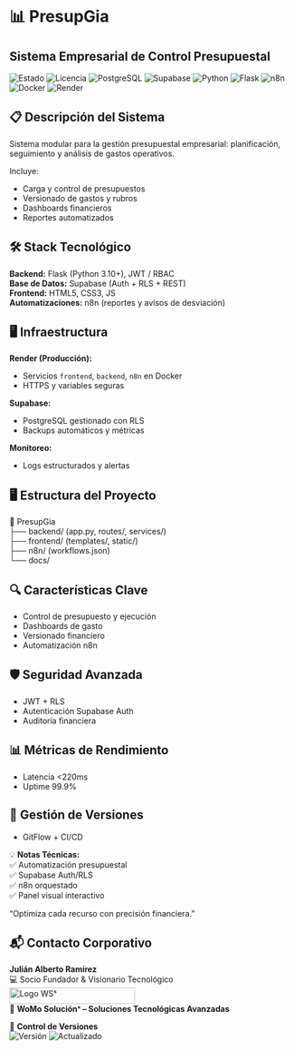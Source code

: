 # 📊 PresupGia  
## Sistema Empresarial de Control Presupuestal  

![Estado](https://img.shields.io/badge/🚀_En_Desarrollo-blue) ![Licencia](https://img.shields.io/badge/Licencia-🔒_Privada-red) ![PostgreSQL](https://img.shields.io/badge/PostgreSQL-4169E1?logo=postgresql&logoColor=white) ![Supabase](https://img.shields.io/badge/Supabase-Auth_%26_DB-3ECF8E?logo=supabase&logoColor=white) ![Python](https://img.shields.io/badge/Python-3776AB?logo=python&logoColor=white) ![Flask](https://img.shields.io/badge/Flask-000000?logo=flask&logoColor=white) ![n8n](https://img.shields.io/badge/n8n-Automation-orange?logo=n8n&logoColor=white) ![Docker](https://img.shields.io/badge/Docker-2496ED?logo=docker&logoColor=white) ![Render](https://img.shields.io/badge/Render-0099FF?logo=render&logoColor=white)

## 📋 Descripción del Sistema  
Sistema modular para la gestión presupuestal empresarial: planificación, seguimiento y análisis de gastos operativos.  

Incluye:
- Carga y control de presupuestos  
- Versionado de gastos y rubros  
- Dashboards financieros  
- Reportes automatizados  

## 🛠 Stack Tecnológico  
**Backend:** Flask (Python 3.10+), JWT / RBAC  
**Base de Datos:** Supabase (Auth + RLS + REST)  
**Frontend:** HTML5, CSS3, JS  
**Automatizaciones:** n8n (reportes y avisos de desviación)  

## 🖥️ Infraestructura  
**Render (Producción):**  
- Servicios `frontend`, `backend`, `n8n` en Docker  
- HTTPS y variables seguras  

**Supabase:**  
- PostgreSQL gestionado con RLS  
- Backups automáticos y métricas  

**Monitoreo:**  
- Logs estructurados y alertas  

## 🖥️ Estructura del Proyecto  
📁 PresupGia  
├── backend/ (app.py, routes/, services/)  
├── frontend/ (templates/, static/)  
├── n8n/ (workflows.json)  
└── docs/  

## 🔍 Características Clave  
- Control de presupuesto y ejecución  
- Dashboards de gasto  
- Versionado financiero  
- Automatización n8n  

## 🛡️ Seguridad Avanzada  
- JWT + RLS  
- Autenticación Supabase Auth  
- Auditoría financiera  

## 📊 Métricas de Rendimiento  
- Latencia <220ms  
- Uptime 99.9%  

## 📝 Gestión de Versiones  
- GitFlow + CI/CD  

💡 **Notas Técnicas:**  
✅ Automatización presupuestal  
✅ Supabase Auth/RLS  
✅ n8n orquestado  
✅ Panel visual interactivo  

“Optimiza cada recurso con precisión financiera.”  

## 📬 Contacto Corporativo  
**Julián Alberto Ramírez**  
💻 Socio Fundador & Visionario Tecnológico  
<img width="222" height="29" alt="Logo WSˢ" src="https://github.com/user-attachments/assets/24519130-f605-4762-a4f2-374c450f2b64" />  
🏢 **WoMo Soluciónˢ – Soluciones Tecnológicas Avanzadas**  

📅 **Control de Versiones**  
![Versión](https://img.shields.io/badge/Versión-1.0.0-blue) ![Actualizado](https://img.shields.io/badge/Actualizado-Oct_2025-green)
